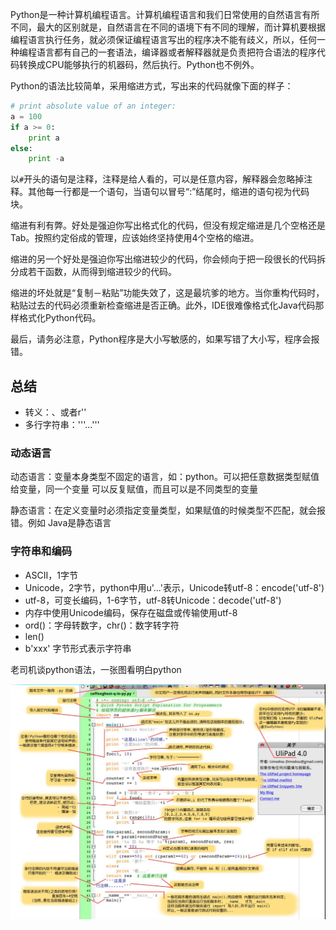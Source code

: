 Python是一种计算机编程语言。计算机编程语言和我们日常使用的自然语言有所不同，最大的区别就是，自然语言在不同的语境下有不同的理解，而计算机要根据编程语言执行任务，就必须保证编程语言写出的程序决不能有歧义，所以，任何一种编程语言都有自己的一套语法，编译器或者解释器就是负责把符合语法的程序代码转换成CPU能够执行的机器码，然后执行。Python也不例外。

Python的语法比较简单，采用缩进方式，写出来的代码就像下面的样子：

```python
# print absolute value of an integer:
a = 100
if a >= 0:
    print a
else:
    print -a
```

以`#`开头的语句是注释，注释是给人看的，可以是任意内容，解释器会忽略掉注释。其他每一行都是一个语句，当语句以冒号“:”结尾时，缩进的语句视为代码块。

缩进有利有弊。好处是强迫你写出格式化的代码，但没有规定缩进是几个空格还是Tab。按照约定俗成的管理，应该始终坚持使用4个空格的缩进。

缩进的另一个好处是强迫你写出缩进较少的代码，你会倾向于把一段很长的代码拆分成若干函数，从而得到缩进较少的代码。

缩进的坏处就是“复制－粘贴”功能失效了，这是最坑爹的地方。当你重构代码时，粘贴过去的代码必须重新检查缩进是否正确。此外，IDE很难像格式化Java代码那样格式化Python代码。

最后，请务必注意，Python程序是大小写敏感的，如果写错了大小写，程序会报错。

## 总结

- 转义：、或者r''
- 多行字符串：'''...'''

### 动态语言

动态语言：变量本身类型不固定的语言，如：python。可以把任意数据类型赋值给变量，同一个变量
可以反复赋值，而且可以是不同类型的变量

静态语言：在定义变量时必须指定变量类型，如果赋值的时候类型不匹配，就会报错。例如
Java是静态语言

### 字符串和编码

- ASCII，1字节
- Unicode，2字节，python中用u'...'表示，Unicode转utf-8：encode('utf-8')
- utf-8，可变长编码，1-6字节，utf-8转Unicode：decode('utf-8')
- 内存中使用Unicode编码，保存在磁盘或传输使用utf-8
- ord()：字母转数字，chr()：数字转字符
- len()
- b'xxx' 字节形式表示字符串

老司机谈python语法，一张图看明白python

![](img/python语法.png)